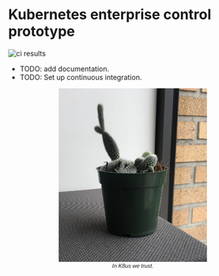 # Kubernetes enterprise control prototype

![ci results]

* TODO: add documentation.
* TODO: Set up continuous integration.

<center style="font-family: Arial; font-size: 80%;"><img src="img/boqtus-k8us.jpg"><br><i>In K8us we trust.</i></center>

[ci results]: https://travis-ci.org/google/stolos.svg?branch=master
